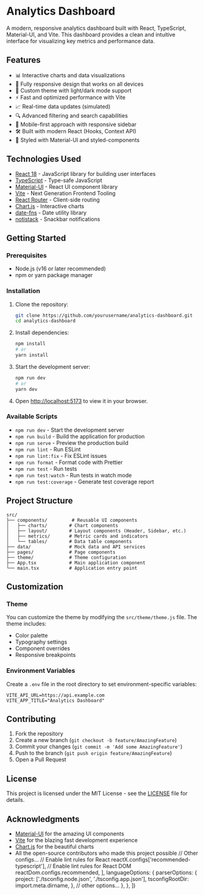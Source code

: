 # Analytics Dashboard

A modern, responsive analytics dashboard built with React, TypeScript, Material-UI, and Vite. This dashboard provides a clean and intuitive interface for visualizing key metrics and performance data.

## Features

- 📊 Interactive charts and data visualizations
- 📱 Fully responsive design that works on all devices
- 🎨 Custom theme with light/dark mode support
- ⚡ Fast and optimized performance with Vite
- 📈 Real-time data updates (simulated)
- 🔍 Advanced filtering and search capabilities
- 📱 Mobile-first approach with responsive sidebar
- 🛠 Built with modern React (Hooks, Context API)
- 🎨 Styled with Material-UI and styled-components

## Technologies Used

- [React 18](https://reactjs.org/) - JavaScript library for building user interfaces
- [TypeScript](https://www.typescriptlang.org/) - Type-safe JavaScript
- [Material-UI](https://mui.com/) - React UI component library
- [Vite](https://vitejs.dev/) - Next Generation Frontend Tooling
- [React Router](https://reactrouter.com/) - Client-side routing
- [Chart.js](https://www.chartjs.org/) - Interactive charts
- [date-fns](https://date-fns.org/) - Date utility library
- [notistack](https://github.com/iamhosseindhv/notistack) - Snackbar notifications

## Getting Started

### Prerequisites

- Node.js (v16 or later recommended)
- npm or yarn package manager

### Installation

1. Clone the repository:
   ```bash
   git clone https://github.com/yourusername/analytics-dashboard.git
   cd analytics-dashboard
   ```

2. Install dependencies:
   ```bash
   npm install
   # or
   yarn install
   ```

3. Start the development server:
   ```bash
   npm run dev
   # or
   yarn dev
   ```

4. Open [http://localhost:5173](http://localhost:5173) to view it in your browser.

### Available Scripts

- `npm run dev` - Start the development server
- `npm run build` - Build the application for production
- `npm run serve` - Preview the production build
- `npm run lint` - Run ESLint
- `npm run lint:fix` - Fix ESLint issues
- `npm run format` - Format code with Prettier
- `npm run test` - Run tests
- `npm run test:watch` - Run tests in watch mode
- `npm run test:coverage` - Generate test coverage report

## Project Structure

```
src/
├── components/         # Reusable UI components
│   ├── charts/        # Chart components
│   ├── layout/        # Layout components (Header, Sidebar, etc.)
│   ├── metrics/       # Metric cards and indicators
│   └── tables/        # Data table components
├── data/              # Mock data and API services
├── pages/             # Page components
├── theme/             # Theme configuration
├── App.tsx            # Main application component
└── main.tsx           # Application entry point
```

## Customization

### Theme

You can customize the theme by modifying the `src/theme/theme.js` file. The theme includes:

- Color palette
- Typography settings
- Component overrides
- Responsive breakpoints

### Environment Variables

Create a `.env` file in the root directory to set environment-specific variables:

```env
VITE_API_URL=https://api.example.com
VITE_APP_TITLE="Analytics Dashboard"
```

## Contributing

1. Fork the repository
2. Create a new branch (`git checkout -b feature/AmazingFeature`)
3. Commit your changes (`git commit -m 'Add some AmazingFeature'`)
4. Push to the branch (`git push origin feature/AmazingFeature`)
5. Open a Pull Request

## License

This project is licensed under the MIT License - see the [LICENSE](LICENSE) file for details.

## Acknowledgments

- [Material-UI](https://mui.com/) for the amazing UI components
- [Vite](https://vitejs.dev/) for the blazing fast development experience
- [Chart.js](https://www.chartjs.org/) for the beautiful charts
- All the open-source contributors who made this project possible
      // Other configs...
      // Enable lint rules for React
      reactX.configs['recommended-typescript'],
      // Enable lint rules for React DOM
      reactDom.configs.recommended,
    ],
    languageOptions: {
      parserOptions: {
        project: ['./tsconfig.node.json', './tsconfig.app.json'],
        tsconfigRootDir: import.meta.dirname,
      },
      // other options...
    },
  },
])
```
